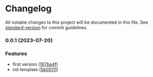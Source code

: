# Changelog

All notable changes to this project will be documented in this file. See [standard-version](https://github.com/conventional-changelog/standard-version) for commit guidelines.

### 0.0.1 (2023-07-20)


### Features

* first version ([167ba4f](https://github.com/yunke-yunfly/yunfly-plugin-response/commit/167ba4f9497de7c0bf8657b681a433d5a3e6b288))
* init template ([5b05111](https://github.com/yunke-yunfly/yunfly-plugin-response/commit/5b05111097da5997fff42eeca074013ff08d77ba))
